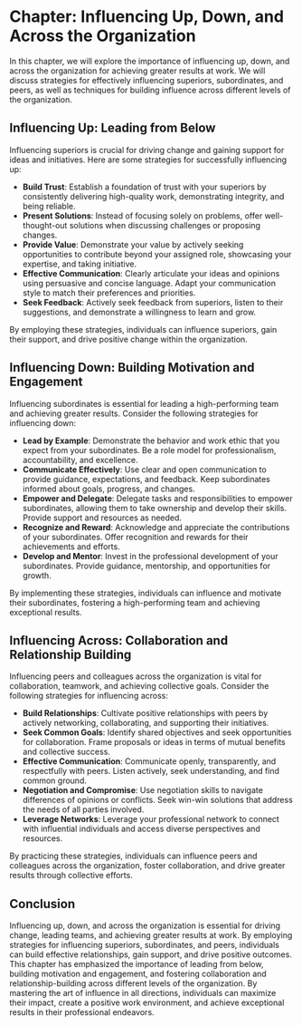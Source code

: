 Chapter: Influencing Up, Down, and Across the Organization
==========================================================

In this chapter, we will explore the importance of influencing up, down, and across the organization for achieving greater results at work. We will discuss strategies for effectively influencing superiors, subordinates, and peers, as well as techniques for building influence across different levels of the organization.

Influencing Up: Leading from Below
----------------------------------

Influencing superiors is crucial for driving change and gaining support for ideas and initiatives. Here are some strategies for successfully influencing up:

* **Build Trust**: Establish a foundation of trust with your superiors by consistently delivering high-quality work, demonstrating integrity, and being reliable.
* **Present Solutions**: Instead of focusing solely on problems, offer well-thought-out solutions when discussing challenges or proposing changes.
* **Provide Value**: Demonstrate your value by actively seeking opportunities to contribute beyond your assigned role, showcasing your expertise, and taking initiative.
* **Effective Communication**: Clearly articulate your ideas and opinions using persuasive and concise language. Adapt your communication style to match their preferences and priorities.
* **Seek Feedback**: Actively seek feedback from superiors, listen to their suggestions, and demonstrate a willingness to learn and grow.

By employing these strategies, individuals can influence superiors, gain their support, and drive positive change within the organization.

Influencing Down: Building Motivation and Engagement
----------------------------------------------------

Influencing subordinates is essential for leading a high-performing team and achieving greater results. Consider the following strategies for influencing down:

* **Lead by Example**: Demonstrate the behavior and work ethic that you expect from your subordinates. Be a role model for professionalism, accountability, and excellence.
* **Communicate Effectively**: Use clear and open communication to provide guidance, expectations, and feedback. Keep subordinates informed about goals, progress, and changes.
* **Empower and Delegate**: Delegate tasks and responsibilities to empower subordinates, allowing them to take ownership and develop their skills. Provide support and resources as needed.
* **Recognize and Reward**: Acknowledge and appreciate the contributions of your subordinates. Offer recognition and rewards for their achievements and efforts.
* **Develop and Mentor**: Invest in the professional development of your subordinates. Provide guidance, mentorship, and opportunities for growth.

By implementing these strategies, individuals can influence and motivate their subordinates, fostering a high-performing team and achieving exceptional results.

Influencing Across: Collaboration and Relationship Building
-----------------------------------------------------------

Influencing peers and colleagues across the organization is vital for collaboration, teamwork, and achieving collective goals. Consider the following strategies for influencing across:

* **Build Relationships**: Cultivate positive relationships with peers by actively networking, collaborating, and supporting their initiatives.
* **Seek Common Goals**: Identify shared objectives and seek opportunities for collaboration. Frame proposals or ideas in terms of mutual benefits and collective success.
* **Effective Communication**: Communicate openly, transparently, and respectfully with peers. Listen actively, seek understanding, and find common ground.
* **Negotiation and Compromise**: Use negotiation skills to navigate differences of opinions or conflicts. Seek win-win solutions that address the needs of all parties involved.
* **Leverage Networks**: Leverage your professional network to connect with influential individuals and access diverse perspectives and resources.

By practicing these strategies, individuals can influence peers and colleagues across the organization, foster collaboration, and drive greater results through collective efforts.

Conclusion
----------

Influencing up, down, and across the organization is essential for driving change, leading teams, and achieving greater results at work. By employing strategies for influencing superiors, subordinates, and peers, individuals can build effective relationships, gain support, and drive positive outcomes. This chapter has emphasized the importance of leading from below, building motivation and engagement, and fostering collaboration and relationship-building across different levels of the organization. By mastering the art of influence in all directions, individuals can maximize their impact, create a positive work environment, and achieve exceptional results in their professional endeavors.
